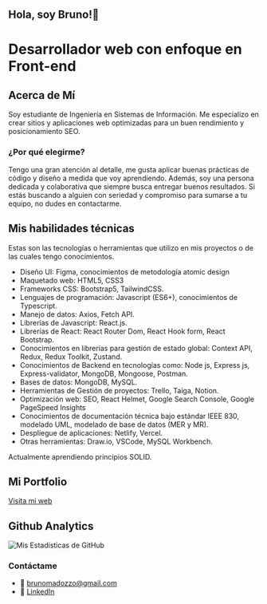 ## Hola, soy Bruno!👋
# Desarrollador web con enfoque en Front-end

## Acerca de Mí
Soy estudiante de Ingeniería en Sistemas de Información.
Me especializo en crear sitios y aplicaciones web optimizadas para un buen rendimiento y posicionamiento SEO.

### ¿Por qué elegirme?
Tengo una gran atención al detalle, me gusta aplicar buenas prácticas de código y diseño a medida que voy aprendiendo.
Además, soy una persona dedicada y colaborativa que siempre busca entregar buenos resultados.
Si estás buscando a alguien con seriedad y compromiso para sumarse a tu equipo, no dudes en contactarme.

## Mis habilidades técnicas

Estas son las tecnologías o herramientas que utilizo en mis proyectos o de las cuales tengo conocimientos.  

- Diseño UI: Figma, conocimientos de metodología atomic design
- Maquetado web: HTML5, CSS3
- Frameworks CSS: Bootstrap5, TailwindCSS.
- Lenguajes de programación: Javascript (ES6+), conocimientos de Typescript.
- Manejo de datos: Axios, Fetch API.
- Librerías de Javascript: React.js.
- Librerías de React: React Router Dom, React Hook form, React Bootstrap.
- Conocimientos en librerías para gestión de estado global: Context API, Redux, Redux Toolkit, Zustand.
- Conocimientos de Backend en tecnologías como: Node js, Express js, Express-validator, MongoDB, Mongoose, Postman.
- Bases de datos: MongoDB, MySQL.
- Herramientas de Gestión de proyectos: Trello, Taiga, Notion.
- Optimización web: SEO, React Helmet, Google Search Console, Google PageSpeed Insights 
- Conocimientos de documentación técnica bajo estándar IEEE 830, modelado UML, modelado de base de datos (MER y MR).
- Despliegue de aplicaciones: Netlify, Vercel.
- Otras herramientas: Draw.io, VSCode, MySQL Workbench.

Actualmente aprendiendo principios SOLID.

## Mi Portfolio

<a href="https://brunomadozzo-portfolio.netlify.app" target="_blank">Visita mi web</a>

## Github Analytics
![Mis Estadísticas de GitHub](https://github-readme-stats-eight-theta.vercel.app/api?username=brunomry&show_icons=true&theme=blue&include_all_commits=true&count_private=true)

### Contáctame
- 📧 [brunomadozzo@gmail.com](mailto:brunomadozzo@gmail.com)
- 💼 [LinkedIn](https://www.linkedin.com/in/bruno-madozzo/)

